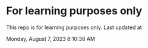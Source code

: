 # For learning purposes only
This repo is for learning purposes only.
Last updated at

Monday, August 7, 2023 8:10:38 AM


